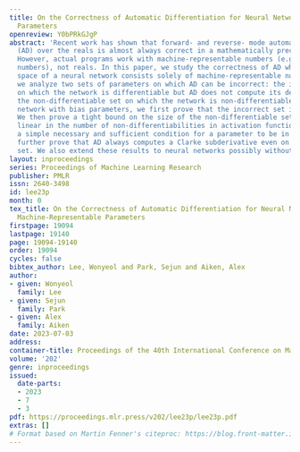 ```yaml
---
title: On the Correctness of Automatic Differentiation for Neural Networks with Machine-Representable
  Parameters
openreview: Y0bPRkGJgP
abstract: 'Recent work has shown that forward- and reverse- mode automatic differentiation
  (AD) over the reals is almost always correct in a mathematically precise sense.
  However, actual programs work with machine-representable numbers (e.g., floating-point
  numbers), not reals. In this paper, we study the correctness of AD when the parameter
  space of a neural network consists solely of machine-representable numbers. In particular,
  we analyze two sets of parameters on which AD can be incorrect: the incorrect set
  on which the network is differentiable but AD does not compute its derivative, and
  the non-differentiable set on which the network is non-differentiable. For a neural
  network with bias parameters, we first prove that the incorrect set is always empty.
  We then prove a tight bound on the size of the non-differentiable set, which is
  linear in the number of non-differentiabilities in activation functions, and give
  a simple necessary and sufficient condition for a parameter to be in this set. We
  further prove that AD always computes a Clarke subderivative even on the non-differentiable
  set. We also extend these results to neural networks possibly without bias parameters.'
layout: inproceedings
series: Proceedings of Machine Learning Research
publisher: PMLR
issn: 2640-3498
id: lee23p
month: 0
tex_title: On the Correctness of Automatic Differentiation for Neural Networks with
  Machine-Representable Parameters
firstpage: 19094
lastpage: 19140
page: 19094-19140
order: 19094
cycles: false
bibtex_author: Lee, Wonyeol and Park, Sejun and Aiken, Alex
author:
- given: Wonyeol
  family: Lee
- given: Sejun
  family: Park
- given: Alex
  family: Aiken
date: 2023-07-03
address: 
container-title: Proceedings of the 40th International Conference on Machine Learning
volume: '202'
genre: inproceedings
issued:
  date-parts:
  - 2023
  - 7
  - 3
pdf: https://proceedings.mlr.press/v202/lee23p/lee23p.pdf
extras: []
# Format based on Martin Fenner's citeproc: https://blog.front-matter.io/posts/citeproc-yaml-for-bibliographies/
---
```

